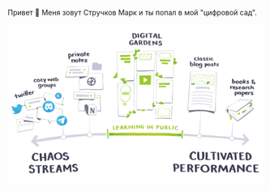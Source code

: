 Привет 👋
Меня зовут Стручков Марк и ты попал в мой "цифровой сад".

![](meta/files/Pasted%20image%2020240901184049.png)